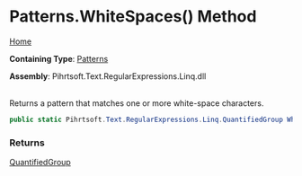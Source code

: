 # Patterns\.WhiteSpaces\(\) Method

[Home](../../../../../../README.md)

**Containing Type**: [Patterns](../README.md)

**Assembly**: Pihrtsoft\.Text\.RegularExpressions\.Linq\.dll

\
Returns a pattern that matches one or more white\-space characters\.

```csharp
public static Pihrtsoft.Text.RegularExpressions.Linq.QuantifiedGroup WhiteSpaces()
```

### Returns

[QuantifiedGroup](../../QuantifiedGroup/README.md)

